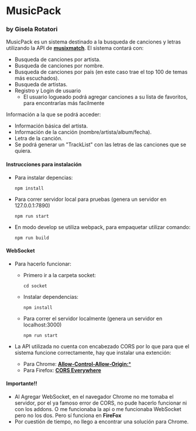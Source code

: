 # MusicPack
### by Gisela Rotatori

MusicPack es un sistema destinado a la busqueda de canciones y letras utilizando la API de [**musixmatch**](https://developer.musixmatch.com/).
El sistema contará con:
  - Busqueda de canciones por artista.
  - Busqueda de canciones por nombre.
  - Busqueda de canciones por país (en este caso trae el top 100 de temas más escuchados).
  - Busqueda de artistas.
  - Registro y Login de usuario
    - El usuario logueado podrá agregar canciones a su lista de favoritos, para encontrarlas más facilmente

Información a la que se podrá acceder:
  - Información básica del artista.
  - Información de la canción (nombre/artista/album/fecha).
  - Letra de la canción.
  - Se podrá generar un "TrackList" con las letras de las canciones que se quiera.
  
#### Instrucciones para instalación
  * Para instalar depencias:
    
    ``` npm install ```
    
  * Para correr servidor local para pruebas (genera un servidor en 127.0.0.1:7890)
    
    ```npm run start ```
  
  * En modo develop se utiliza webpack, para empaquetar utilizar comando:
    
    ``` npm run build ```
  
#### WebSocket
  * Para hacerlo funcionar:
    
    * Primero ir a la carpeta socket:
      
      ``` cd socket ```  

    * Instalar dependencias:

      ``` npm install ```
    
    * Para correr el servidor localmente (genera un servidor en localhost:3000)

      ``` npm run start ```

  * La API utilizada no cuenta con encabezado CORS por lo que para que el sistema funcione correctamente, hay que instalar una extención:
    - Para Chrome:
     [**Allow-Control-Allow-Origin:***](https://chrome.google.com/webstore/detail/allow-control-allow-origi/nlfbmbojpeacfghkpbjhddihlkkiljbi?hl=es-419) 
    - Para Firefox:
    [**CORS Everywhere**](https://addons.mozilla.org/es/firefox/addon/cors-everywhere/)
  
#### Importante!!
  - Al Agregar WebSocket, en el navegador Chrome no me tomaba el servidor, por el ya famoso error de CORS, no pude hacerlo funcionar ni con los addons. O me funcionaba la api o me funcionaba WebSocket pero no los dos. Pero sí funciona en **FireFox** 
  - Por cuestión de tiempo, no llego a encontrar una solución para Chrome.
